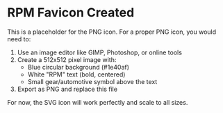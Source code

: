 # RPM Favicon Created
This is a placeholder for the PNG icon. 
For a proper PNG icon, you would need to:
1. Use an image editor like GIMP, Photoshop, or online tools
2. Create a 512x512 pixel image with:
   - Blue circular background (#1e40af)
   - White "RPM" text (bold, centered)
   - Small gear/automotive symbol above the text
3. Export as PNG and replace this file

For now, the SVG icon will work perfectly and scale to all sizes.